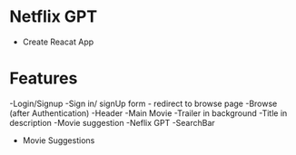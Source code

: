 # Netflix GPT

 - Create Reacat App



 # Features

-Login/Signup
    -Sign in/ signUp form
    - redirect to browse page
-Browse (after Authentication)
    -Header
    -Main Movie
        -Trailer in background
        -Title in description
        -Movie suggestion
-Neflix GPT
   -SearchBar
   - Movie Suggestions
   
